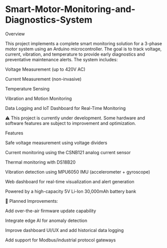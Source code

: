 # Smart-Motor-Monitoring-and-Diagnostics-System
Overview

This project implements a complete smart monitoring solution for a 3-phase motor system using an Arduino microcontroller. The goal is to track voltage, current, vibration, and temperature to provide early diagnostics and preventative maintenance alerts. The system includes:

Voltage Measurement (up to 420V AC)

Current Measurement (non-invasive)

Temperature Sensing

Vibration and Motion Monitoring

Data Logging and IoT Dashboard for Real-Time Monitoring

⚠️ This project is currently under development. Some hardware and software features are subject to improvement and optimization.

Features

Safe voltage measurement using voltage dividers

Current monitoring using the CSNB121 analog current sensor

Thermal monitoring with DS18B20

Vibration detection using MPU6050 IMU (accelerometer + gyroscope)

Web dashboard for real-time visualization and alert generation

Powered by a high-capacity 5V Li-Ion 30,000mAh battery bank

🔧 Planned Improvements:

Add over-the-air firmware update capability

Integrate edge AI for anomaly detection

Improve dashboard UI/UX and add historical data logging

Add support for Modbus/industrial protocol gateways

